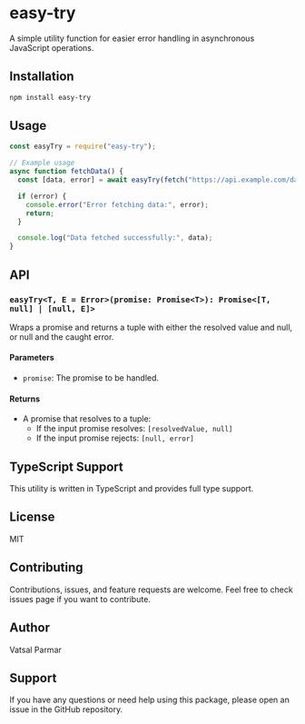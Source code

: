 # easy-try

A simple utility function for easier error handling in asynchronous JavaScript operations.

## Installation

```bash
npm install easy-try
```

## Usage

```javascript
const easyTry = require("easy-try");

// Example usage
async function fetchData() {
  const [data, error] = await easyTry(fetch("https://api.example.com/data"));

  if (error) {
    console.error("Error fetching data:", error);
    return;
  }

  console.log("Data fetched successfully:", data);
}
```

## API

### `easyTry<T, E = Error>(promise: Promise<T>): Promise<[T, null] | [null, E]>`

Wraps a promise and returns a tuple with either the resolved value and null, or null and the caught error.

#### Parameters

- `promise`: The promise to be handled.

#### Returns

- A promise that resolves to a tuple:
  - If the input promise resolves: `[resolvedValue, null]`
  - If the input promise rejects: `[null, error]`

## TypeScript Support

This utility is written in TypeScript and provides full type support.

## License

MIT

## Contributing

Contributions, issues, and feature requests are welcome. Feel free to check issues page if you want to contribute.

## Author

Vatsal Parmar

## Support

If you have any questions or need help using this package, please open an issue in the GitHub repository.
